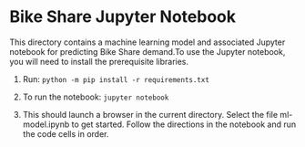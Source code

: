 # Bike Share Jupyter Notebook

This directory contains a machine learning model and associated Jupyter notebook for predicting Bike Share demand.To use the Jupyter notebook, you will need to install the prerequisite libraries.

1. Run: `python -m pip install -r requirements.txt`

2. To run the notebook: `jupyter notebook`

3. This should launch a browser in the current directory. Select the file ml-model.ipynb to get started. Follow the directions in the notebook and run the code cells in order.